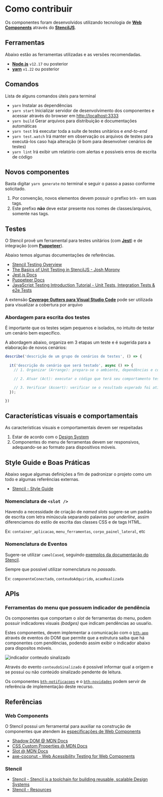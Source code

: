 # Como contribuir

Os componentes foram desenvolvidos utilizando tecnologia de [**Web Components**](https://www.webcomponents.org/introduction) através do [**StencilJS**](http://stenciljs.com/).

## Ferramentas

Abaixo estão as ferramentas utilizadas e as versões recomendadas.

- [**Node.js**](https://nodejs.org/en/) `v12.17` ou posterior
- [**yarn**](https://classic.yarnpkg.com/en/) `v1.22` ou posterior

## Comandos

Lista de alguns comandos úteis para terminal

- `yarn` Instalar as dependências
- `yarn start` Inicializar servidor de desenvolvimento dos componentes e acessar através do browser em [http://localhost:3333](http://localhost:3333)
- `yarn build` Gerar arquivos para distribuição e documentações automáticas
- `yarn test` Irá executar toda a suíte de testes unitários e _end-to-end_
- `yarn test.watch` Irá manter em observação os arquivos de testes para executá-los caso haja alteração (é bom para desenvolver cenários de testes)
- `yarn lint` Irá exibir um relatório com alertas e possíveis erros de escrita de código

## Novos componentes

Basta digitar `yarn generate` no terminal e seguir o passo a passo conforme solicitado.

1. Por convenção, novos elementos devem possuir o prefixo `bth-` em suas tags.
2. Este prefixo **não** deve estar presente nos nomes de classes/arquivos, somente nas tags.

## Testes

O Stencil provê um ferramental para testes unitários (com [**Jest**](https://jestjs.io/)) e de integração (com [**Puppeteer**](https://pptr.dev/)).

Abaixo temos algumas documentações de referências.

- [Stencil Testing Overview](https://stenciljs.com/docs/testing-overview)
- [The Basics of Unit Testing in StencilJS - Josh Morony](https://www.joshmorony.com/the-basics-of-unit-testing-in-stencil-js/)
- [Jest.js Docs](https://jestjs.io/docs/en/getting-started)
- [Puppeteer Docs](https://pptr.dev/)
- [JavaScript Testing Introduction Tutorial - Unit Tests, Integration Tests & e2e Tests](https://youtu.be/r9HdJ8P6GQI)

A extensão [**Coverage Gutters para Visual Studio Code**](https://marketplace.visualstudio.com/items?itemName=ryanluker.vscode-coverage-gutters) pode ser utilizada para visualizar a cobertura por arquivo

### Abordagem para escrita dos testes

É importante que os testes sejam pequenos e isolados, no intuito de testar um cenário bem específico.

A abordagem abaixo, organiza em 3 etapas um teste e é sugerida para a elaboração de novos cenários:

```ts
describe('descrição de um grupo de cenários de testes', () => {
  
  it('descrição do cenário que será testado', async () => {
    // 1. Organizar (Arrange): prepara-se o ambiente, dependências e componentes, configurando o estado necessário para o teste.

    // 2. Atuar (Act): executar o código que terá seu comportamento testado

    // 3. Verificar (Assert): verificar se o resultado esperado foi atingido, indicando se o teste passou ou não
  });

})
```

## Características visuais e comportamentais

As características visuais e comportamentais devem ser respeitadas

1. Estar de acordo com o [Design System](https://docs.plataforma.betha.cloud/)
1. Componentes do menu de ferramentas devem ser responsivos, adequando-se ao formato para dispositivos móveis.

## Style Guide e Boas Práticas

Abaixo segue algumas definições a fim de padronizar o projeto como um todo e algumas referências externas.

- [Stencil - Style Guide](https://stenciljs.com/docs/style-guide)

### Nomenclatura de `<slot />`

Havendo a necessidade de criação de _named slots_ sugere-se um padrão de escrita com letra minúscula separando palavras por _underline_, assim diferenciamos do estilo de escrita das classes CSS e de tags HTML.

Ex: `container_aplicacao`, `menu_ferramentas`, `corpo_painel_lateral`, etc

### Nomenclatura de Eventos

Sugere-se utilizar `camelCased`, seguindo [exemplos da documentação do Stencil](https://stenciljs.com/docs/events).

Sempre que possível utilizar nomenclatura no _passado_.

Ex: `componenteConectado`, `conteudoAdquirido`, `acaoRealizada`

## APIs

### Ferramentas do menu que possuem indicador de pendência

Os componentes que comportam o _slot_ de ferramentas do menu, podem possuir indicadores visuais _(badges)_ que indicam pendências ao usuaŕio. 

Estes componentes, devem implementar a comunicação com o [`bth-app`](./src/app) através de eventos do DOM que permite que a estrutura saiba que há componentes com pendências, podendo assim exibir o indicador abaixo para dispositos móveis.

![indicador conteudo sinalizado](./docs/indicador_conteudo_sinalizado.png)

Através do evento `conteudoSinalizado` é possível informar qual a origem e se possui ou não conteúdo sinalizado pendente de leitura.

Os componentes [`bth-notificacoes`](./src/components/notificacoes) e o [`bth-novidades`](./src/components/novidades) podem servir de referência de implementação deste recurso.

## Referências

### Web Components

O Stencil possui um ferramental para auxiliar na construção de componentes que atendem às [específicações de Web Components](https://www.webcomponents.org/specs)

- [Shadow DOM @ MDN Docs](https://developer.mozilla.org/en-US/docs/Web/Web_Components/Using_shadow_DOM)
- [CSS Custom Properties @ MDN Docs](https://developer.mozilla.org/en-US/docs/Web/CSS/Using_CSS_custom_properties)
- [Slot @ MDN Docs](https://developer.mozilla.org/en-US/docs/Web/HTML/Element/slot)
- [axe-coconut - Web Acessibility Testing for Web Components](https://chrome.google.com/webstore/detail/axe-coconut-web-accessibi/iobddmbdndbbbfjopjdgadphaoihpojp)

### Stencil

- [Stencil - Stencil is a toolchain for building reusable, scalable Design Systems](https://stenciljs.com)
- [Stencil - Resources](https://stenciljs.com/resources)
